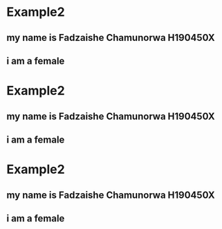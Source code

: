 # Example2

## my name is Fadzaishe Chamunorwa H190450X

## i am a female


# Example2

## my name is Fadzaishe Chamunorwa H190450X

## i am a female

# Example2

## my name is Fadzaishe Chamunorwa H190450X

## i am a female